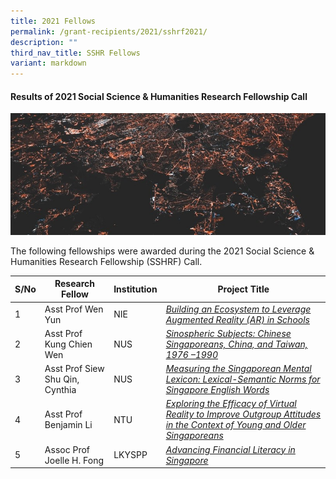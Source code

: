 ```yaml
---
title: 2021 Fellows
permalink: /grant-recipients/2021/sshrf2021/
description: ""
third_nav_title: SSHR Fellows
variant: markdown
---
```

#### **Results of 2021 Social Science & Humanities Research Fellowship Call**
![](/images/updates2cropped.jpg)

The following fellowships were awarded during the 2021 Social Science & Humanities Research Fellowship (SSHRF) Call. 


| S/No | Research Fellow | Institution |Project Title |
| -------- | -------- | -------- | -------- |
| 1 | Asst Prof Wen Yun | NIE |*[Building an Ecosystem to Leverage Augmented Reality (AR) in Schools](https://www.ssrc.edu.sg/projects-awarded/research-fellowships/wenyun2021/)*  |
| 2 |  Asst Prof Kung Chien Wen | NUS |*[Sinospheric Subjects: Chinese Singaporeans, China, and Taiwan, 1976 –1990](https://www.ssrc.edu.sg/projects/research-fellowships/chienwen2021/)*|
| 3 |  Asst Prof Siew Shu Qin, Cynthia | NUS |*[Measuring the Singaporean Mental Lexicon: Lexical-Semantic Norms for Singapore English Words](https://www.ssrc.edu.sg/projects-awarded/research-fellowships/cynthia2021/)*|
| 4 |  Asst Prof Benjamin Li | NTU |*[Exploring the Efficacy of Virtual Reality to Improve Outgroup Attitudes in the Context of Young and Older Singaporeans](https://www.ssrc.edu.sg/projects/research-fellowships/ben2021/)*|
| 5 |  Assoc Prof Joelle H. Fong | LKYSPP |*[Advancing Financial Literacy in Singapore](https://www.ssrc.edu.sg/projects/research-fellowships/joelle2021/)*|